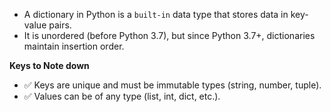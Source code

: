 - A dictionary in Python is a `built-in` data type that stores data in key-value pairs.
- It is unordered (before Python 3.7), but since Python 3.7+, dictionaries maintain insertion order.

**Keys to Note down**
- ✅ Keys are unique and must be immutable types (string, number, tuple).
- ✅ Values can be of any type (list, int, dict, etc.).